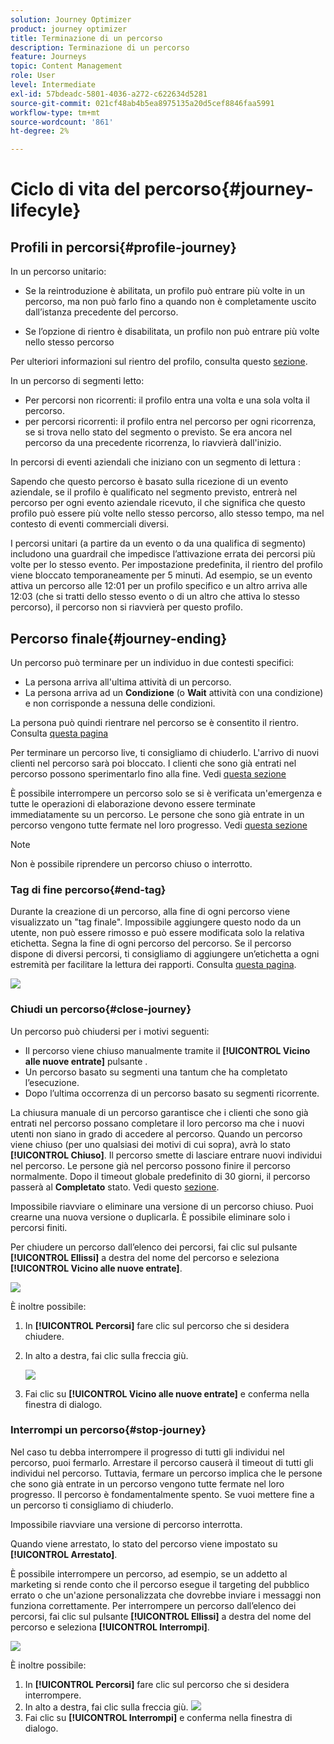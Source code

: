 ```yaml
---
solution: Journey Optimizer
product: journey optimizer
title: Terminazione di un percorso
description: Terminazione di un percorso
feature: Journeys
topic: Content Management
role: User
level: Intermediate
exl-id: 57bdeadc-5801-4036-a272-c622634d5281
source-git-commit: 021cf48ab4b5ea8975135a20d5cef8846faa5991
workflow-type: tm+mt
source-wordcount: '861'
ht-degree: 2%

---
```


# Ciclo di vita del percorso{#journey-lifecyle}

## Profili in percorsi{#profile-journey}

In un percorso unitario:

* Se la reintroduzione è abilitata, un profilo può entrare più volte in un percorso, ma non può farlo fino a quando non è completamente uscito dall’istanza precedente del percorso.

* Se l’opzione di rientro è disabilitata, un profilo non può entrare più volte nello stesso percorso

Per ulteriori informazioni sul rientro del profilo, consulta questo [sezione](../building-journeys/journey-gs.md#change-properties).

In un percorso di segmenti letto:

* Per percorsi non ricorrenti: il profilo entra una volta e una sola volta il percorso.
* per percorsi ricorrenti: il profilo entra nel percorso per ogni ricorrenza, se si trova nello stato del segmento o previsto. Se era ancora nel percorso da una precedente ricorrenza, lo riavvierà dall&#39;inizio.

In percorsi di eventi aziendali che iniziano con un segmento di lettura :

Sapendo che questo percorso è basato sulla ricezione di un evento aziendale, se il profilo è qualificato nel segmento previsto, entrerà nel percorso per ogni evento aziendale ricevuto, il che significa che questo profilo può essere più volte nello stesso percorso, allo stesso tempo, ma nel contesto di eventi commerciali diversi.

I percorsi unitari (a partire da un evento o da una qualifica di segmento) includono una guardrail che impedisce l’attivazione errata dei percorsi più volte per lo stesso evento. Per impostazione predefinita, il rientro del profilo viene bloccato temporaneamente per 5 minuti. Ad esempio, se un evento attiva un percorso alle 12:01 per un profilo specifico e un altro arriva alle 12:03 (che si tratti dello stesso evento o di un altro che attiva lo stesso percorso), il percorso non si riavvierà per questo profilo.


## Percorso finale{#journey-ending}

Un percorso può terminare per un individuo in due contesti specifici:

* La persona arriva all&#39;ultima attività di un percorso.
* La persona arriva ad un **Condizione** (o **Wait** attività con una condizione) e non corrisponde a nessuna delle condizioni.

La persona può quindi rientrare nel percorso se è consentito il rientro. Consulta [questa pagina](../building-journeys/journey-gs.md#change-properties)

Per terminare un percorso live, ti consigliamo di chiuderlo. L&#39;arrivo di nuovi clienti nel percorso sarà poi bloccato. I clienti che sono già entrati nel percorso possono sperimentarlo fino alla fine. Vedi [questa sezione](../building-journeys/journey-end.md#close-journey)

È possibile interrompere un percorso solo se si è verificata un&#39;emergenza e tutte le operazioni di elaborazione devono essere terminate immediatamente su un percorso. Le persone che sono già entrate in un percorso vengono tutte fermate nel loro progresso. Vedi [questa sezione](../building-journeys/journey-end.md#stop-journey)

>[!NOTE]
>
>Non è possibile riprendere un percorso chiuso o interrotto.

### Tag di fine percorso{#end-tag}

Durante la creazione di un percorso, alla fine di ogni percorso viene visualizzato un &quot;tag finale&quot;. Impossibile aggiungere questo nodo da un utente, non può essere rimosso e può essere modificata solo la relativa etichetta. Segna la fine di ogni percorso del percorso. Se il percorso dispone di diversi percorsi, ti consigliamo di aggiungere un’etichetta a ogni estremità per facilitare la lettura dei rapporti. Consulta [questa pagina](../reports/live-report.md).

![](assets/journey-end.png)

<!--

### End activity{#journey-end-activity}

The **[!UICONTROL End]** activity allows you to mark the end of each path of the journey. It is not mandatory but recommended for visual clarity. See [this page](../building-journeys/end-activity.md)

![](assets/journey54.png)

-->

### Chiudi un percorso{#close-journey}

Un percorso può chiudersi per i motivi seguenti:

* Il percorso viene chiuso manualmente tramite il **[!UICONTROL Vicino alle nuove entrate]** pulsante .
* Un percorso basato su segmenti una tantum che ha completato l’esecuzione.
* Dopo l’ultima occorrenza di un percorso basato su segmenti ricorrente.

La chiusura manuale di un percorso garantisce che i clienti che sono già entrati nel percorso possano completare il loro percorso ma che i nuovi utenti non siano in grado di accedere al percorso. Quando un percorso viene chiuso (per uno qualsiasi dei motivi di cui sopra), avrà lo stato **[!UICONTROL Chiuso]**. Il percorso smette di lasciare entrare nuovi individui nel percorso. Le persone già nel percorso possono finire il percorso normalmente. Dopo il timeout globale predefinito di 30 giorni, il percorso passerà al **Completato** stato. Vedi questo [sezione](../building-journeys/journey-gs.md#global_timeout).

Impossibile riavviare o eliminare una versione di un percorso chiuso. Puoi crearne una nuova versione o duplicarla. È possibile eliminare solo i percorsi finiti.

Per chiudere un percorso dall’elenco dei percorsi, fai clic sul pulsante **[!UICONTROL Ellissi]** a destra del nome del percorso e seleziona **[!UICONTROL Vicino alle nuove entrate]**.

![](assets/journey-finish-quick-action.png)

È inoltre possibile:

1. In **[!UICONTROL Percorsi]** fare clic sul percorso che si desidera chiudere.
1. In alto a destra, fai clic sulla freccia giù.

   ![](assets/finish_drop_down_list.png)

1. Fai clic su **[!UICONTROL Vicino alle nuove entrate]** e conferma nella finestra di dialogo.

### Interrompi un percorso{#stop-journey}

Nel caso tu debba interrompere il progresso di tutti gli individui nel percorso, puoi fermarlo. Arrestare il percorso causerà il timeout di tutti gli individui nel percorso. Tuttavia, fermare un percorso implica che le persone che sono già entrate in un percorso vengono tutte fermate nel loro progresso. Il percorso è fondamentalmente spento. Se vuoi mettere fine a un percorso ti consigliamo di chiuderlo.

Impossibile riavviare una versione di percorso interrotta.

Quando viene arrestato, lo stato del percorso viene impostato su **[!UICONTROL Arrestato]**.

È possibile interrompere un percorso, ad esempio, se un addetto al marketing si rende conto che il percorso esegue il targeting del pubblico errato o che un&#39;azione personalizzata che dovrebbe inviare i messaggi non funziona correttamente. Per interrompere un percorso dall’elenco dei percorsi, fai clic sul pulsante **[!UICONTROL Ellissi]** a destra del nome del percorso e seleziona **[!UICONTROL Interrompi]**.

![](assets/journey-finish-quick-action.png)

È inoltre possibile:

1. In **[!UICONTROL Percorsi]** fare clic sul percorso che si desidera interrompere.
1. In alto a destra, fai clic sulla freccia giù.
   ![](assets/finish_drop_down_list.png)
1. Fai clic su **[!UICONTROL Interrompi]** e conferma nella finestra di dialogo.
